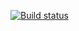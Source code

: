 [![Build status](https://ci.appveyor.com/api/projects/status/i7moncd4j2uhjg7v/branch/main?svg=true)](https://ci.appveyor.com/project/Mariyam197/patterntask2/branch/main)
